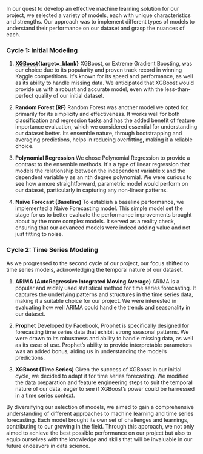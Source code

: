 In our quest to develop an effective machine learning solution for our project, we selected a variety of models, each with unique characteristics and strengths. Our approach was to implement different types of models to understand their performance on our dataset and grasp the nuances of each.

### Cycle 1: Initial Modeling

1. **[XGBoost](xgboost.md){target=_blank}**
   XGBoost, or Extreme Gradient Boosting, was our choice due to its popularity and proven track record in winning Kaggle competitions. It's known for its speed and performance, as well as its ability to handle missing data. We anticipated that XGBoost would provide us with a robust and accurate model, even with the less-than-perfect quality of our initial dataset.

2. **Random Forest (RF)**
   Random Forest was another model we opted for, primarily for its simplicity and effectiveness. It works well for both classification and regression tasks and has the added benefit of feature importance evaluation, which we considered essential for understanding our dataset better. Its ensemble nature, through bootstrapping and averaging predictions, helps in reducing overfitting, making it a reliable choice.

3. **Polynomial Regression**
   We chose Polynomial Regression to provide a contrast to the ensemble methods. It's a type of linear regression that models the relationship between the independent variable x and the dependent variable y as an nth degree polynomial. We were curious to see how a more straightforward, parametric model would perform on our dataset, particularly in capturing any non-linear patterns.

4. **Naive Forecast (Baseline)**
   To establish a baseline performance, we implemented a Naive Forecasting model. This simple model set the stage for us to better evaluate the performance improvements brought about by the more complex models. It served as a reality check, ensuring that our advanced models were indeed adding value and not just fitting to noise.

### Cycle 2: Time Series Modeling

As we progressed to the second cycle of our project, our focus shifted to time series models, acknowledging the temporal nature of our dataset.

1. **ARIMA (AutoRegressive Integrated Moving Average)**
   ARIMA is a popular and widely used statistical method for time series forecasting. It captures the underlying patterns and structures in the time series data, making it a suitable choice for our project. We were interested in evaluating how well ARIMA could handle the trends and seasonality in our dataset.

2. **Prophet**
   Developed by Facebook, Prophet is specifically designed for forecasting time series data that exhibit strong seasonal patterns. We were drawn to its robustness and ability to handle missing data, as well as its ease of use. Prophet’s ability to provide interpretable parameters was an added bonus, aiding us in understanding the model’s predictions.

3. **XGBoost (Time Series)**
   Given the success of XGBoost in our initial cycle, we decided to adapt it for time series forecasting. We modified the data preparation and feature engineering steps to suit the temporal nature of our data, eager to see if XGBoost’s power could be harnessed in a time series context.

By diversifying our selection of models, we aimed to gain a comprehensive understanding of different approaches to machine learning and time series forecasting. Each model brought its own set of challenges and learnings, contributing to our growing in the field. Through this approach, we not only aimed to achieve the best possible performance on our project but also to equip ourselves with the knowledge and skills that will be invaluable in our future endeavors in data science.
